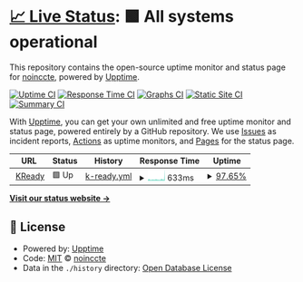 # [📈 Live Status](https://noinccte.github.io/cas-statuspage): <!--live status--> **🟩 All systems operational**

This repository contains the open-source uptime monitor and status page for [noinccte](https://noinccte.github.io/cas-statuspage), powered by [Upptime](https://github.com/upptime/upptime).

[![Uptime CI](https://github.com/noinccte/cas-statuspage/workflows/Uptime%20CI/badge.svg)](https://github.com/noinccte/cas-statuspage/actions?query=workflow%3A%22Uptime+CI%22)
[![Response Time CI](https://github.com/noinccte/cas-statuspage/workflows/Response%20Time%20CI/badge.svg)](https://github.com/noinccte/cas-statuspage/actions?query=workflow%3A%22Response+Time+CI%22)
[![Graphs CI](https://github.com/noinccte/cas-statuspage/workflows/Graphs%20CI/badge.svg)](https://github.com/noinccte/cas-statuspage/actions?query=workflow%3A%22Graphs+CI%22)
[![Static Site CI](https://github.com/noinccte/cas-statuspage/workflows/Static%20Site%20CI/badge.svg)](https://github.com/noinccte/cas-statuspage/actions?query=workflow%3A%22Static+Site+CI%22)
[![Summary CI](https://github.com/noinccte/cas-statuspage/workflows/Summary%20CI/badge.svg)](https://github.com/noinccte/cas-statuspage/actions?query=workflow%3A%22Summary+CI%22)

With [Upptime](https://upptime.js.org), you can get your own unlimited and free uptime monitor and status page, powered entirely by a GitHub repository. We use [Issues](https://github.com/noinccte/cas-statuspage/issues) as incident reports, [Actions](https://github.com/noinccte/cas-statuspage/actions) as uptime monitors, and [Pages](https://noinccte.github.io/cas-statuspage) for the status page.

<!--start: status pages-->
<!-- This summary is generated by Upptime (https://github.com/upptime/upptime) -->
<!-- Do not edit this manually, your changes will be overwritten -->
<!-- prettier-ignore -->
| URL | Status | History | Response Time | Uptime |
| --- | ------ | ------- | ------------- | ------ |
| <img alt="" src="https://favicons.githubusercontent.com/prod.kready.org" height="13"> [KReady](https://prod.kready.org/) | 🟩 Up | [k-ready.yml](https://github.com/NoincCTE/CAS-StatusPage/commits/HEAD/history/k-ready.yml) | <details><summary><img alt="Response time graph" src="./graphs/k-ready/response-time-week.png" height="20"> 633ms</summary><br><a href="https://noinccte.github.io/CAS-StatusPage/history/k-ready"><img alt="Response time 507" src="https://img.shields.io/endpoint?url=https%3A%2F%2Fraw.githubusercontent.com%2FNoincCTE%2FCAS-StatusPage%2FHEAD%2Fapi%2Fk-ready%2Fresponse-time.json"></a><br><a href="https://noinccte.github.io/CAS-StatusPage/history/k-ready"><img alt="24-hour response time 4683" src="https://img.shields.io/endpoint?url=https%3A%2F%2Fraw.githubusercontent.com%2FNoincCTE%2FCAS-StatusPage%2FHEAD%2Fapi%2Fk-ready%2Fresponse-time-day.json"></a><br><a href="https://noinccte.github.io/CAS-StatusPage/history/k-ready"><img alt="7-day response time 633" src="https://img.shields.io/endpoint?url=https%3A%2F%2Fraw.githubusercontent.com%2FNoincCTE%2FCAS-StatusPage%2FHEAD%2Fapi%2Fk-ready%2Fresponse-time-week.json"></a><br><a href="https://noinccte.github.io/CAS-StatusPage/history/k-ready"><img alt="30-day response time 542" src="https://img.shields.io/endpoint?url=https%3A%2F%2Fraw.githubusercontent.com%2FNoincCTE%2FCAS-StatusPage%2FHEAD%2Fapi%2Fk-ready%2Fresponse-time-month.json"></a><br><a href="https://noinccte.github.io/CAS-StatusPage/history/k-ready"><img alt="1-year response time 507" src="https://img.shields.io/endpoint?url=https%3A%2F%2Fraw.githubusercontent.com%2FNoincCTE%2FCAS-StatusPage%2FHEAD%2Fapi%2Fk-ready%2Fresponse-time-year.json"></a></details> | <details><summary><a href="https://noinccte.github.io/CAS-StatusPage/history/k-ready">97.65%</a></summary><a href="https://noinccte.github.io/CAS-StatusPage/history/k-ready"><img alt="All-time uptime 99.68%" src="https://img.shields.io/endpoint?url=https%3A%2F%2Fraw.githubusercontent.com%2FNoincCTE%2FCAS-StatusPage%2FHEAD%2Fapi%2Fk-ready%2Fuptime.json"></a><br><a href="https://noinccte.github.io/CAS-StatusPage/history/k-ready"><img alt="24-hour uptime 100.00%" src="https://img.shields.io/endpoint?url=https%3A%2F%2Fraw.githubusercontent.com%2FNoincCTE%2FCAS-StatusPage%2FHEAD%2Fapi%2Fk-ready%2Fuptime-day.json"></a><br><a href="https://noinccte.github.io/CAS-StatusPage/history/k-ready"><img alt="7-day uptime 97.65%" src="https://img.shields.io/endpoint?url=https%3A%2F%2Fraw.githubusercontent.com%2FNoincCTE%2FCAS-StatusPage%2FHEAD%2Fapi%2Fk-ready%2Fuptime-week.json"></a><br><a href="https://noinccte.github.io/CAS-StatusPage/history/k-ready"><img alt="30-day uptime 99.46%" src="https://img.shields.io/endpoint?url=https%3A%2F%2Fraw.githubusercontent.com%2FNoincCTE%2FCAS-StatusPage%2FHEAD%2Fapi%2Fk-ready%2Fuptime-month.json"></a><br><a href="https://noinccte.github.io/CAS-StatusPage/history/k-ready"><img alt="1-year uptime 99.68%" src="https://img.shields.io/endpoint?url=https%3A%2F%2Fraw.githubusercontent.com%2FNoincCTE%2FCAS-StatusPage%2FHEAD%2Fapi%2Fk-ready%2Fuptime-year.json"></a></details>

<!--end: status pages-->

[**Visit our status website →**](https://noinccte.github.io/cas-statuspage)

## 📄 License

- Powered by: [Upptime](https://github.com/upptime/upptime)
- Code: [MIT](./LICENSE) © [noinccte](https://noinccte.github.io/cas-statuspage)
- Data in the `./history` directory: [Open Database License](https://opendatacommons.org/licenses/odbl/1-0/)
